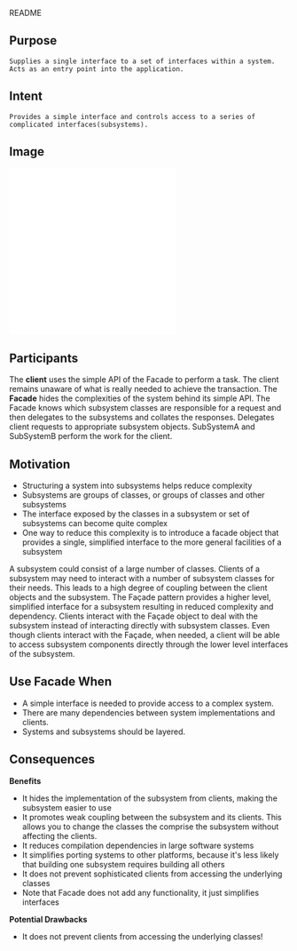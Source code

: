 README

## Purpose ##

	Supplies a single interface to a set of interfaces within a system.
	Acts as an entry point into the application.

## Intent ##

	Provides a simple interface and controls access to a series of complicated interfaces(subsystems).

## Image ##

![alt text](./Images/Facade-1.md "Facade")
![alt text](./Images/Facade-2.md "Facade")

## Participants ##

The **client** uses the simple API of the Facade to perform a task. The client remains unaware of what is really needed to achieve the transaction.
The **Facade** hides the complexities of the system behind its simple API. The Facade knows which subsystem classes are responsible for a request and then delegates to the subsystems and collates the responses.
	Delegates client requests to appropriate subsystem objects.
SubSystemA and SubSystemB perform the work for the client.

## Motivation ##

+ Structuring a system into subsystems helps reduce complexity
+ Subsystems are groups of classes, or groups of classes and other subsystems
+ The interface exposed by the classes in a subsystem or set of subsystems can become quite complex
+ One way to reduce this complexity is to introduce a facade object that provides a single, simplified interface to the more general facilities of a subsystem

A subsystem could consist of a large number of classes. Clients of a subsystem may need to interact with a number of subsystem classes for their needs. This leads to a high degree of coupling between the client objects and the subsystem. The Façade pattern provides a higher level, simplified interface for a subsystem resulting in reduced complexity and dependency. Clients interact with the Façade object to deal with the subsystem instead of interacting directly with subsystem classes. Even though clients interact with the Façade, when needed, a client will be able to access subsystem components directly through the lower level interfaces of the subsystem.

## Use Facade When ##

+ A simple interface is needed to provide access to a complex system.
+ There are many dependencies between system implementations and clients.
+ Systems and subsystems should be layered.

## Consequences ##

**Benefits**
+ It hides the implementation of the subsystem from clients, making the subsystem easier to use
+ It promotes weak coupling between the subsystem and its clients. This allows you to change the classes the comprise the subsystem without affecting the clients.
+ It reduces compilation dependencies in large software systems
+ It simplifies porting systems to other platforms, because it's less likely that building one subsystem requires building all others
+ It does not prevent sophisticated clients from accessing the underlying classes
+ Note that Facade does not add any functionality, it just simplifies interfaces

**Potential Drawbacks**
+ It does not prevent clients from accessing the underlying classes!
